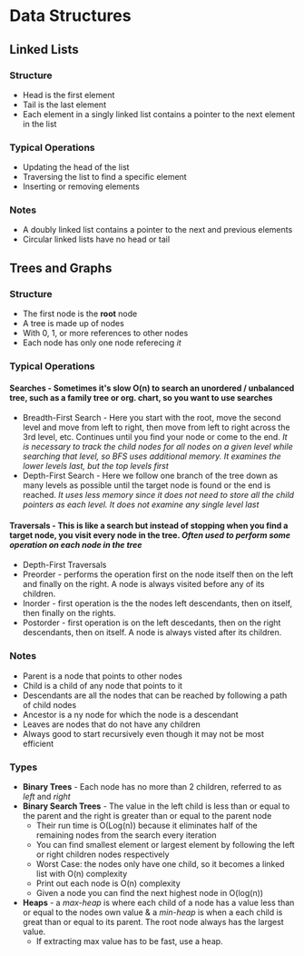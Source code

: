 
# Data Structures
## Linked Lists

### Structure
- Head is the first element
- Tail is the last element
- Each element in a singly linked list contains a pointer to the next element in the list


### Typical Operations

- Updating the head of the list
- Traversing the list to find a specific element
- Inserting or removing elements

### Notes 
- A doubly linked list contains a pointer to the next and previous elements
- Circular linked lists have no head or tail

## Trees and Graphs
### Structure
- The first node is the **root** node
- A tree is made up of nodes
- With 0, 1, or more references to other nodes
- Each node has only one node referecing *it*
### Typical Operations
#### Searches - Sometimes it's slow O(n) to search an unordered / unbalanced tree, such as a family tree or org. chart, so you want to use searches
- Breadth-First Search - Here you start with the root, move the second level and move from left to right, then move from left to right across the 3rd level, etc. Continues until you find your node or come to the end. *It is necessary to track the child nodes for all nodes on a given level while searching that level, so BFS uses additional memory. It examines the lower levels last, but the top levels first*
- Depth-First Search - Here we follow one branch of the tree down as many levels as possible until the target node is found or the end is reached. *It uses less memory since it does not need to store all the child pointers as each level. It does not examine any single level last*
#### Traversals - This is like a search but instead of stopping when you find a target node, you visit every node in the tree. *Often used to perform some operation on each node in the tree*
 - Depth-First Traversals
  - Preorder - performs the operation first on the node itself then on the left and finally on the right. A node is always visited before any of its children.
  - Inorder - first operation is the the nodes left descendants, then on itself, then finally on the rights. 
  - Postorder - first operation is on the left descedants, then on the right descendants, then on itself. A node is always visted after its children.


### Notes
- Parent is a node that points to other nodes
- Child is a child of any node that points to it
- Descendants are all the nodes that can be reached by following a path of child nodes
- Ancestor is a ny node for which the node is a descendant
- Leaves are nodes that do not have any children
- Always good to start recursively even though it may not be most efficient
### Types
- **Binary Trees** - Each node has no more than 2 children, referred to as *left* and *right*
- **Binary Search Trees** - The value in the left child is less than or equal to the parent and the right is greater than or equal to the parent node
  - Their run time is O(Log(n)) because it eliminates half of the remaining nodes from the search every iteration
  - You can find smallest element or largest element by following the left or right children nodes respectively
  - Worst Case: the nodes only have one child, so it becomes a linked list with O(n) complexity
  - Print out each node is O(n) complexity
  - Given a node you can find the next highest node in O(log(n))
- **Heaps** - a *max-heap* is where each child of a node has a value less than or equal to the nodes own value & a *min-heap* is when a each child is great than or equal to its parent. The root node always has the largest value.
  - If extracting max value has to be fast, use a heap.
